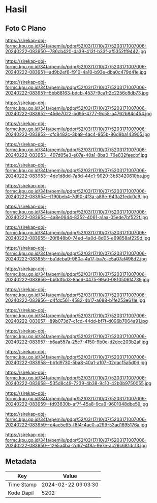 # Hasil

## Foto C Plano

https://sirekap-obj-formc.kpu.go.id/34fa/pemilu/pdpr/52/03/17/10/07/5203171007006-20240222-083950--786cb420-da39-413f-b33f-af5352ff9442.jpg

https://sirekap-obj-formc.kpu.go.id/34fa/pemilu/pdpr/52/03/17/10/07/5203171007006-20240222-083951--ad9b2ef6-f910-4a10-b93e-dba0c479d41e.jpg

https://sirekap-obj-formc.kpu.go.id/34fa/pemilu/pdpr/52/03/17/10/07/5203171007006-20240222-083951--5bb88163-bdcb-4537-9ca1-2c2256c8db73.jpg

https://sirekap-obj-formc.kpu.go.id/34fa/pemilu/pdpr/52/03/17/10/07/5203171007006-20240222-083952--456e7022-bd95-4777-9c55-a4762b84c454.jpg

https://sirekap-obj-formc.kpu.go.id/34fa/pemilu/pdpr/52/03/17/10/07/5203171007006-20240222-083952--cfc8482c-3ba9-4ac4-955b-86d9ba143905.jpg

https://sirekap-obj-formc.kpu.go.id/34fa/pemilu/pdpr/52/03/17/10/07/5203171007006-20240222-083953--407d05e3-e07e-40a1-8ba0-76e832feecbf.jpg

https://sirekap-obj-formc.kpu.go.id/34fa/pemilu/pdpr/52/03/17/10/07/5203171007006-20240222-083953--4de1d8dd-7a8d-44c1-9020-3b53420610ba.jpg

https://sirekap-obj-formc.kpu.go.id/34fa/pemilu/pdpr/52/03/17/10/07/5203171007006-20240222-083954--f190beb4-7d90-4f3a-a89e-643a21edc0c9.jpg

https://sirekap-obj-formc.kpu.go.id/34fa/pemilu/pdpr/52/03/17/10/07/5203171007006-20240222-083954--4a8e0644-8352-4061-a1aa-05ede7bf522f.jpg

https://sirekap-obj-formc.kpu.go.id/34fa/pemilu/pdpr/52/03/17/10/07/5203171007006-20240222-083955--20f848b0-74ed-4a0d-8d05-e69858af229d.jpg

https://sirekap-obj-formc.kpu.go.id/34fa/pemilu/pdpr/52/03/17/10/07/5203171007006-20240222-083955--ba1dcba9-960a-4a17-ba7c-c5a07af498d2.jpg

https://sirekap-obj-formc.kpu.go.id/34fa/pemilu/pdpr/52/03/17/10/07/5203171007006-20240222-083956--bb0dfbd3-8ac6-4475-99a0-0810506f4739.jpg

https://sirekap-obj-formc.kpu.go.id/34fa/pemilu/pdpr/52/03/17/10/07/5203171007006-20240222-083956--d4fdc561-4582-4b17-a688-b1fe253e611e.jpg

https://sirekap-obj-formc.kpu.go.id/34fa/pemilu/pdpr/52/03/17/10/07/5203171007006-20240222-083957--89b073d7-c1cd-44dd-bf7f-d096b7064a91.jpg

https://sirekap-obj-formc.kpu.go.id/34fa/pemilu/pdpr/52/03/17/10/07/5203171007006-20240222-083957--b6aa557a-25c7-4150-9b0e-d2dcc203b2af.jpg

https://sirekap-obj-formc.kpu.go.id/34fa/pemilu/pdpr/52/03/17/10/07/5203171007006-20240222-083958--bb1d9730-5ba8-40a1-a107-02dacf5a5d0d.jpg

https://sirekap-obj-formc.kpu.go.id/34fa/pemilu/pdpr/52/03/17/10/07/5203171007006-20240222-083958--535d8c49-7239-4b38-9c10-42b0b9750055.jpg

https://sirekap-obj-formc.kpu.go.id/34fa/pemilu/pdpr/52/03/17/10/07/5203171007006-20240222-083959--fd93630b-af7f-45a8-9ca9-9601048dbe59.jpg

https://sirekap-obj-formc.kpu.go.id/34fa/pemilu/pdpr/52/03/17/10/07/5203171007006-20240222-083959--e4ac5e95-f8f4-4ac0-a299-53ad1695176a.jpg

https://sirekap-obj-formc.kpu.go.id/34fa/pemilu/pdpr/52/03/17/10/07/5203171007006-20240222-083950--12e5a4ba-2d67-4f8a-9e7e-ac29c681dc13.jpg


## Metadata

| Key        | Value               |
| ---------- | ------------------- |
| Time Stamp | 2024-02-22 09:03:30 |
| Kode Dapil | 5202                |



